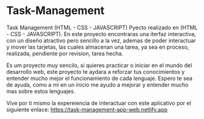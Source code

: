 # Task-Management
Task Management (HTML - CSS - JAVASCRIPT)
Pyecto realizado en (HTML - CSS - JAVASCRIPT). 
En este proyecto encontraras una iterfaz interactiva, con un diseño atractivo pero sencillo a la vez, ademas de poder interactuar y mover las tarjetas, 
las cuales almacenan una tarea, ya sea en proceso, realizada, pendiente por revision, tarea hecha.

Es um proyecto muy sencilo, si quieres practicar o iniciar en el mundo del desarrollo web, este proyecto te aydara a reforzar tus conocimientos y entender mucho mejor el funcionamiento
de cada lenguaje. Espero te sea de ayuda, como a mi en un inicio me ayudo a mejorar y entender mucho mas sobre estos lenguajes.

Vive por ti mismo la expereiencia de interactuar con este aplicativo por el siguiente enlace: https://task-management-app-web.netlify.app
